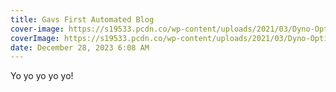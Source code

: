 ```yaml
---
title: Gavs First Automated Blog
cover-image: https://s19533.pcdn.co/wp-content/uploads/2021/03/Dyno-Options-Feature.jpg
coverImage: https://s19533.pcdn.co/wp-content/uploads/2021/03/Dyno-Options-Feature.jpg
date: December 28, 2023 6:08 AM
---
```

Y﻿o yo yo yo yo!